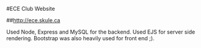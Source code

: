#ECE Club Website

##http://ece.skule.ca

Used Node, Express and MySQL for the backend. Used EJS for server side rendering.
Bootstrap was also heavily used for front end ;).

